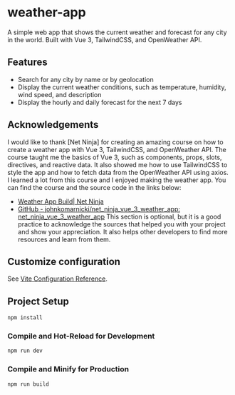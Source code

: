 # weather-app

A simple web app that shows the current weather and forecast for any city in the world. Built with Vue 3, TailwindCSS, and OpenWeather API.

## Features
- Search for any city by name or by geolocation
- Display the current weather conditions, such as temperature, humidity, wind speed, and description
- Display the hourly and daily forecast for the next 7 days

## Acknowledgements
I would like to thank [Net Ninja] for creating an amazing course on how to create a weather app with Vue 3, TailwindCSS, and OpenWeather API. The course taught me the basics of Vue 3, such as components, props, slots, directives, and reactive data. It also showed me how to use TailwindCSS to style the app and how to fetch data from the OpenWeather API using axios. I learned a lot from this course and I enjoyed making the weather app. You can find the course and the source code in the links below:

- [ Weather App Build| Net Ninja ](https://www.youtube.com/watch?v=gUsBaB5ViAo&list=PL4cUxeGkcC9hfoy8vFQ5tbXO3vY0xhhUZ)
- [GitHub - johnkomarnicki/net_ninja_vue_3_weather_app: net_ninja_vue_3_weather_app](https://github.com/johnkomarnicki/net_ninja_vue_3_weather_app)
This section is optional, but it is a good practice to acknowledge the sources that helped you with your project and show your appreciation. It also helps other developers to find more resources and learn from them.
## Customize configuration

See [Vite Configuration Reference](https://vitejs.dev/config/).

## Project Setup

```sh
npm install
```

### Compile and Hot-Reload for Development

```sh
npm run dev
```

### Compile and Minify for Production

```sh
npm run build
```
